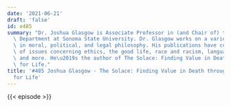 ```yaml
---
date: '2021-06-21'
draft: 'false'
id: e485
summary: "Dr. Joshua Glasgow is Associate Professor in (and Chair of) the Philosophy\
  \ Department at Sonoma State University. Dr. Glasgow works on a variety of topics\
  \ in moral, political, and legal philosophy. His publications have covered a variety\
  \ of issues concerning ethics, the good life, race and racism, language, law, mind,\
  \ and more. He\u2019s the author of The Solace: Finding Value in Death Through Gratitude\
  \ for Life."
title: '#485 Joshua Glasgow - The Solace: Finding Value in Death through Gratitude
  for Life'
---
```

{{< episode >}}
